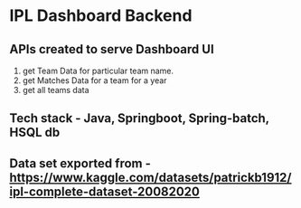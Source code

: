 # IPL Dashboard Backend

## APIs created to serve Dashboard UI
1) get Team Data for particular team name.
2) get Matches Data for a team for a year
3) get all teams data

## Tech stack - Java, Springboot, Spring-batch, HSQL db

## Data set exported from - https://www.kaggle.com/datasets/patrickb1912/ipl-complete-dataset-20082020
   
